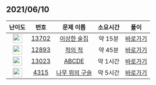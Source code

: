 ## 2021/06/10
| 난이도 | 번호 | 문제 이름 | 소요시간 | 풀이 
|:------:|:----:|:---------:|:------:|:------:|
| <img height="25px" width="25px" src="https://static.solved.ac/tier_small/8.svg"/> | [13702](https://www.acmicpc.net/problem/13702) | [이상한 술집](https://www.acmicpc.net/problem/13702) | 약 15분 | [바로가기](https://github.com/MinsangKong/DailyProblem/blob/main/06-10/1.py)| 
| <img height="25px" width="25px" src="https://static.solved.ac/tier_small/11.svg"/> | [12893](https://www.acmicpc.net/problem/12893) | [적의 적](https://www.acmicpc.net/problem/12893) | 약 45분 | [바로가기](https://github.com/MinsangKong/DailyProblem/blob/main/06-10/2-1.py)|
| <img height="25px" width="25px" src="https://static.solved.ac/tier_small/11.svg"/> | [13023](https://www.acmicpc.net/problem/13023) | [ABCDE](https://www.acmicpc.net/problem/13023) | 약 1시간 | [바로가기](https://github.com/MinsangKong/DailyProblem/blob/main/06-10/3-1.py)| 
| <img height="25px" width="25px" src="https://static.solved.ac/tier_small/14.svg"/> | [4315](https://www.acmicpc.net/problem/4315) | [나무 위의 구슬](https://www.acmicpc.net/problem/4315) | 약 5시간 | [바로가기](https://github.com/MinsangKong/DailyProblem/blob/main/06-10/4-1.py)| 